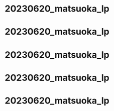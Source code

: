 # 20230620_matsuoka_lp
# 20230620_matsuoka_lp
# 20230620_matsuoka_lp
# 20230620_matsuoka_lp
# 20230620_matsuoka_lp

